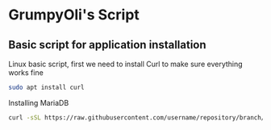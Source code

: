 <h1>GrumpyOli's Script</h1>

<h2>Basic script for application installation</h2>
<p>Linux basic script, first we need to install Curl to make sure everything works fine</p>

```Bash
sudo apt install curl
```

<p>Installing MariaDB</p>

```Bash
curl -sSL https://raw.githubusercontent.com/username/repository/branch/script.sh | sudo bash
```